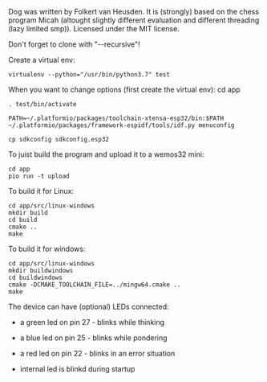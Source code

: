 Dog was written by Folkert van Heusden.
It is (strongly) based on the chess program Micah (altought slightly different evaluation and different threading (lazy limited smp)).
Licensed under the MIT license.


Don't forget to clone with "--recursive"!


Create a virtual env:

	virtualenv --python="/usr/bin/python3.7" test

When you want to change options (first create the virtual env):
	cd app

	. test/bin/activate

	PATH=~/.platformio/packages/toolchain-xtensa-esp32/bin:$PATH ~/.platformio/packages/framework-espidf/tools/idf.py menuconfig

	cp sdkconfig sdkconfig.esp32

To juist build the program and upload it to a wemos32 mini:

	cd app
	pio run -t upload

To build it for Linux:

	cd app/src/linux-windows
	mkdir build
	cd build
	cmake ..
	make

To build it for windows:

	cd app/src/linux-windows
	mkdir buildwindows
	cd buildwindows
	cmake -DCMAKE_TOOLCHAIN_FILE=../mingw64.cmake ..
	make


The device can have (optional) LEDs connected:
* a green led on pin 27 - blinks while thinking
* a blue led on pin 25  - blinks while pondering
* a red led on pin 22   - blinks in an error situation

* internal led is blinkd during startup
